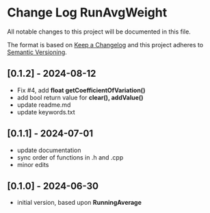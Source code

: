 # Change Log RunAvgWeight

All notable changes to this project will be documented in this file.

The format is based on [Keep a Changelog](http://keepachangelog.com/)
and this project adheres to [Semantic Versioning](http://semver.org/).

## [0.1.2] - 2024-08-12
- Fix #4, add **float getCoefficientOfVariation()**
- add bool return value for **clear(), addValue()**
- update readme.md
- update keywords.txt

## [0.1.1] - 2024-07-01
- update documentation
- sync order of functions in .h and .cpp
- minor edits

## [0.1.0] - 2024-06-30
- initial version, based upon **RunningAverage**

